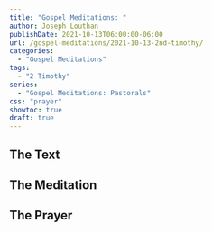 ```yaml
---
title: "Gospel Meditations: "
author: Joseph Louthan
publishDate: 2021-10-13T06:00:00-06:00
url: /gospel-meditations/2021-10-13-2nd-timothy/
categories:
  - "Gospel Meditations"
tags:
  - "2 Timothy"
series:
  - "Gospel Meditations: Pastorals"
css: "prayer"
showtoc: true
draft: true
---
```


## The Text


## The Meditation


## The Prayer

<div style="font-variant: small-caps;">

</div>

```text

```
